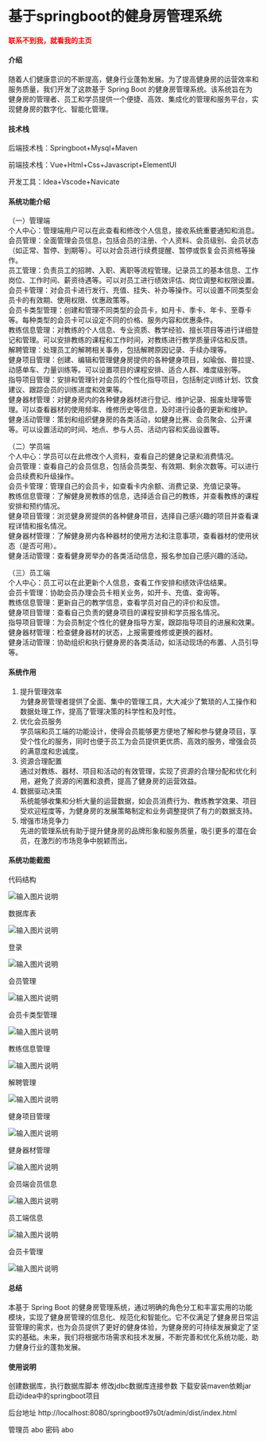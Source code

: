 # 基于springboot的健身房管理系统

<h4 style='color:red'>联系不到我，就看我的主页 </h4> 
 
#### 介绍

随着人们健康意识的不断提高，健身行业蓬勃发展。为了提高健身房的运营效率和服务质量，我们开发了这款基于 Spring Boot 的健身房管理系统。该系统旨在为健身房的管理者、员工和学员提供一个便捷、高效、集成化的管理和服务平台，实现健身房的数字化、智能化管理。

#### 技术栈

后端技术栈：Springboot+Mysql+Maven

前端技术栈：Vue+Html+Css+Javascript+ElementUI

开发工具：Idea+Vscode+Navicate

#### 系统功能介绍

（一）管理端  
个人中心：管理端用户可以在此查看和修改个人信息，接收系统重要通知和消息。  
会员管理：全面管理会员信息，包括会员的注册、个人资料、会员级别、会员状态（如正常、暂停、到期等）。可以对会员进行续费提醒、暂停或恢复会员资格等操作。  
员工管理：负责员工的招聘、入职、离职等流程管理。记录员工的基本信息、工作岗位、工作时间、薪资待遇等。可以对员工进行绩效评估、岗位调整和权限设置。  
会员卡管理：对会员卡进行发行、充值、挂失、补办等操作。可以设置不同类型会员卡的有效期、使用权限、优惠政策等。  
会员卡类型管理：创建和管理不同类型的会员卡，如月卡、季卡、年卡、至尊卡等。每种类型的会员卡可以设定不同的价格、服务内容和优惠条件。  
教练信息管理：对教练的个人信息、专业资质、教学经验、擅长项目等进行详细登记和管理。可以安排教练的课程和工作时间，对教练进行教学质量评估和反馈。  
解聘管理：处理员工的解聘相关事务，包括解聘原因记录、手续办理等。  
健身项目管理：创建、编辑和管理健身房提供的各种健身项目，如瑜伽、普拉提、动感单车、力量训练等。可以设置项目的课程安排、适合人群、难度级别等。  
指导项目管理：安排和管理针对会员的个性化指导项目，包括制定训练计划、饮食建议、跟踪会员的训练进度和效果等。  
健身器材管理：对健身房内的各种健身器材进行登记、维护记录、报废处理等管理。可以查看器材的使用频率、维修历史等信息，及时进行设备的更新和维护。  
健身活动管理：策划和组织健身房的各类活动，如健身比赛、会员聚会、公开课等。可以设置活动的时间、地点、参与人员、活动内容和奖品设置等。  

（二）学员端  
个人中心：学员可以在此修改个人资料，查看自己的健身记录和消费情况。  
会员管理：查看自己的会员信息，包括会员类型、有效期、剩余次数等。可以进行会员续费和升级操作。  
会员卡管理：管理自己的会员卡，如查看卡内余额、消费记录、充值记录等。  
教练信息管理：了解健身房教练的信息，选择适合自己的教练，并查看教练的课程安排和预约情况。  
健身项目管理：浏览健身房提供的各种健身项目，选择自己感兴趣的项目并查看课程详情和报名情况。  
健身器材管理：了解健身房内各种器材的使用方法和注意事项，查看器材的使用状态（是否可用）。  
健身活动管理：查看健身房举办的各类活动信息，报名参加自己感兴趣的活动。  

（三）员工端  
个人中心：员工可以在此更新个人信息，查看工作安排和绩效评估结果。  
会员卡管理：协助会员办理会员卡相关业务，如开卡、充值、查询等。  
教练信息管理：更新自己的教学信息，查看学员对自己的评价和反馈。  
健身项目管理：查看自己负责的健身项目的课程安排和学员报名情况。  
指导项目管理：为会员制定个性化的健身指导方案，跟踪指导项目的进展和效果。  
健身器材管理：检查健身器材的状态，上报需要维修或更换的器材。  
健身活动管理：协助组织和执行健身房的各类活动，如活动现场的布置、人员引导等。  

#### 系统作用

1.  提升管理效率     
为健身房管理者提供了全面、集中的管理工具，大大减少了繁琐的人工操作和数据处理工作，提高了管理决策的科学性和及时性。  
2. 优化会员服务  
学员端和员工端的功能设计，使得会员能够更方便地了解和参与健身项目，享受个性化的服务，同时也便于员工为会员提供更优质、高效的服务，增强会员的满意度和忠诚度。  
3. 资源合理配置  
通过对教练、器材、项目和活动的有效管理，实现了资源的合理分配和优化利用，避免了资源的闲置和浪费，提高了健身房的运营效益。  
4. 数据驱动决策  
系统能够收集和分析大量的运营数据，如会员消费行为、教练教学效果、项目受欢迎程度等，为健身房的发展策略制定和业务调整提供了有力的数据支持。  
5. 增强市场竞争力  
先进的管理系统有助于提升健身房的品牌形象和服务质量，吸引更多的潜在会员，在激烈的市场竞争中脱颖而出。  

#### 系统功能截图

代码结构

![输入图片说明](images/1585a241aa4d3d48090694139141840.png)

数据库表

![输入图片说明](images/91c9b7c97e2db1555cdcdf64f61cc36.png)

登录

![输入图片说明](images/01e7d699da90a813a5734eca03c97b4.png)

会员管理

![输入图片说明](images/2b8f2773b06af173b1af8ed9c006bb4.png)

会员卡类型管理

![输入图片说明](images/f69f9ce5a240ed5b6e1796b9b5ba6b9.png)

教练信息管理

![输入图片说明](images/7d7d9a347ed5b10d194966037a94d40.png)

解聘管理

![输入图片说明](images/f117ade8b316a2d6a743abbe16c30dc.png)

健身项目管理

![输入图片说明](images/000c8c7a950a7f25d852af60cb4e300.png)

健身器材管理

![输入图片说明](images/46460a19f03d02ef30709de3a2bb392.png)

会员端会员信息

![输入图片说明](images/dc612d724db1bd5224d34b57fee4c45.png)

员工端信息

![输入图片说明](images/17244fe96f0b31aa0cb2d285c3c2f4f.png)

会员卡管理

![输入图片说明](images/324609584b32ea6310c78a76d99d270.png)

#### 总结

本基于 Spring Boot 的健身房管理系统，通过明确的角色分工和丰富实用的功能模块，实现了健身房管理的信息化、规范化和智能化。它不仅满足了健身房日常运营管理的需求，也为会员提供了更好的健身体验，为健身房的可持续发展奠定了坚实的基础。未来，我们将根据市场需求和技术发展，不断完善和优化系统功能，助力健身行业的蓬勃发展。

#### 使用说明

创建数据库，执行数据库脚本 修改jdbc数据库连接参数 下载安装maven依赖jar 启动idea中的springboot项目

后台地址
http://localhost:8080/springboot97s0t/admin/dist/index.html

管理员  abo 密码 abo